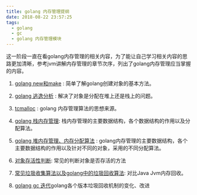 ```yaml
---
title: golang 内存管理提纲
date: 2018-08-22 23:57:25
tags:
  - golang
  - gc
  - golang 内存管理模块
---
```


这一阶段一直在看golang内存管理的相关内容，为了能让自己学习相关内容的思路更加清晰，参考jvm讲解内存管理的章节次序，列出了golang内存管理应当掌握的内容。

1. [golang new和make](https://swanspouse.github.io/2018/08/21/golang-new-object/) : 简单了解golang创建对象的基本方法。

2. [golang 逃逸分析](https://swanspouse.github.io/2018/08/21/golang-escape-analysis/) : 解决了对象是分配在堆上还是栈上的问题。

3. [tcmalloc](https://swanspouse.github.io/2018/08/17/tcmalloc/) : golang 内存管理算法的思想来源。

4. [golang 栈内存管理](https://swanspouse.github.io/2018/08/23/golang-stack/): 栈内存管理的主要数据结构，各个数据结构的作用以及分配算法。

5. [golang 堆内存管理、内存分配算法](https://swanspouse.github.io/2018/08/22/golang-memory-model/) : golang内存管理的主要数据结构，各个主要数据结构的作用以及针对不同的对象，采用的不同分配算法。

6. [对象存活性判断](https://swanspouse.github.io/2018/08/25/golang-gc-object/): 常见的判断对象是否存活的方法

7. [常见垃圾收集算法以及golang中的垃圾回收算法](https://swanspouse.github.io/2018/08/25/golang-gc-algorithm/): 对比Java Jvm内存回收。

8. [golang gc 迭代](https://swanspouse.github.io/2018/08/25/golang-gc-iterations/)golang各个版本垃圾回收机制的变化、改进
